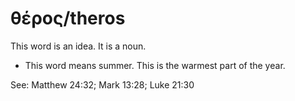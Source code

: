 # θέρος/theros
This word is an idea. It is a noun.
* This word means summer. This is the warmest part of the year.

See: Matthew 24:32; Mark 13:28; Luke 21:30
